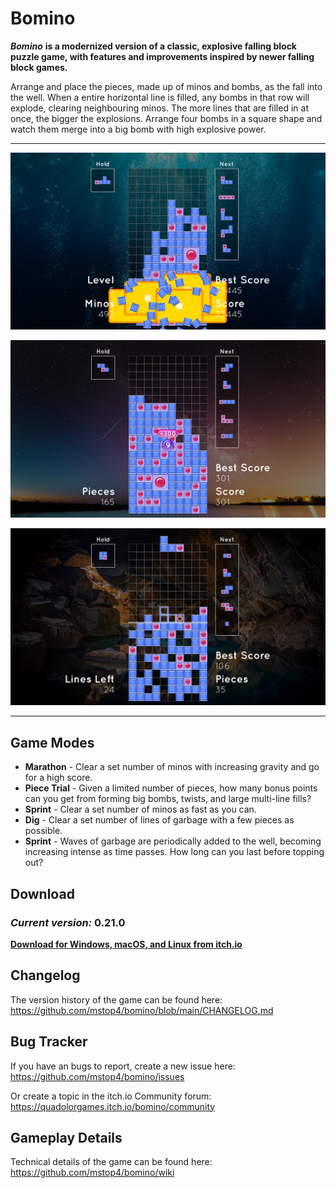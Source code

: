 # Bomino

***Bomino*** **is a modernized version of a classic, explosive falling block puzzle game, with features and improvements inspired by newer falling block games.**

Arrange and place the pieces, made up of minos and bombs, as the fall into the well. When a entire horizontal line is filled, any bombs in that row will explode, clearing neighbouring minos. The more lines that are filled in at once, the bigger the explosions. Arrange four bombs in a square shape and watch them merge into a big bomb with high explosive power.

---

![Screenshot of Marathon mode](https://raw.githubusercontent.com/mstop4/bomino/main/img/marathon2.jpg "Marathon")

![Screenshot of Piece Trial mode](https://raw.githubusercontent.com/mstop4/bomino/main/img/piece-trial-2.jpg "Piece Trial")

![Screenshot of Dig mode](https://raw.githubusercontent.com/mstop4/bomino/main/img/dig-2.jpg "Dig")

---

## Game Modes
- **Marathon** - Clear a set number of minos with increasing gravity and go for a high score.
- **Piece Trial** - Given a limited number of pieces, how many bonus points can you get from forming big bombs, twists, and large multi-line fills?
- **Sprint** - Clear a set number of minos as fast as you can.
- **Dig** - Clear a set number of lines of garbage with a few pieces as possible.
- **Sprint** - Waves of garbage are periodically added to the well, becoming increasing intense as time passes. How long can you last before topping out?

## Download

### *Current version:* **0.21.0**

**[Download for Windows, macOS, and Linux from itch.io](https://quadolorgames.itch.io/bomino)**

## Changelog
The version history of the game can be found here: https://github.com/mstop4/bomino/blob/main/CHANGELOG.md

## Bug Tracker
If you have an bugs to report, create a new issue here: https://github.com/mstop4/bomino/issues

Or create a topic in the itch.io Community forum: https://quadolorgames.itch.io/bomino/community

## Gameplay Details
Technical details of the game can be found here: https://github.com/mstop4/bomino/wiki
